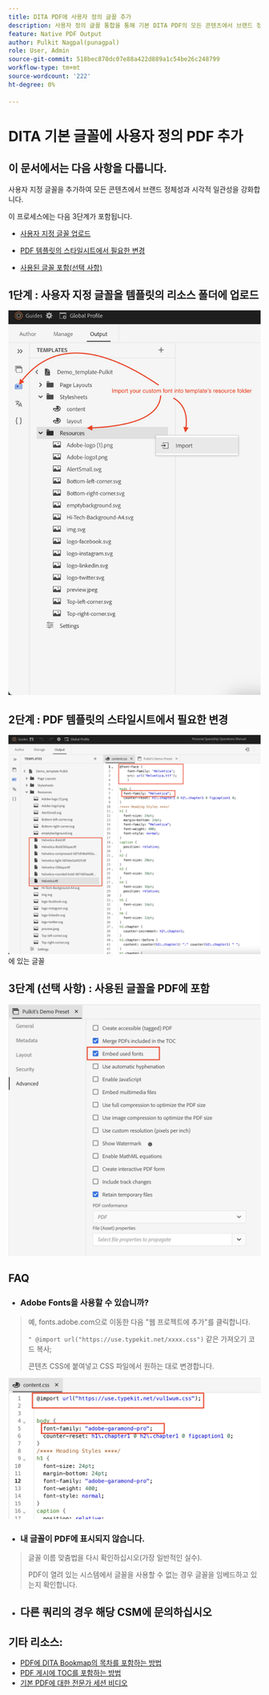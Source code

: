 ```yaml
---
title: DITA PDF에 사용자 정의 글꼴 추가
description: 사용자 정의 글꼴 통합을 통해 기본 DITA PDF의 모든 콘텐츠에서 브랜드 정체성과 시각적 일관성을 강화할 수 있습니다.
feature: Native PDF Output
author: Pulkit Nagpal(punagpal)
role: User, Admin
source-git-commit: 518bec870dc07e88a422d889a1c54be26c248799
workflow-type: tm+mt
source-wordcount: '222'
ht-degree: 0%

---
```


# DITA 기본 글꼴에 사용자 정의 PDF 추가

## 이 문서에서는 다음 사항을 다룹니다.

사용자 지정 글꼴을 추가하여 모든 콘텐츠에서 브랜드 정체성과 시각적 일관성을 강화합니다.

이 프로세스에는 다음 3단계가 포함됩니다.

- [사용자 지정 글꼴 업로드](#step-1--upload-the-custom-font-to-the-resource-folder-of-your-template)
- [PDF 템플릿의 스타일시트에서 필요한 변경](#step-2--make-necessary-changes-in-pdf-templatess-stylesheet)

- [사용된 글꼴 포함(선택 사항)](#step-3-optional--embed-used-font-in-pdf)

## 1단계 : 사용자 지정 글꼴을 템플릿의 리소스 폴더에 업로드

![사용자 지정 글꼴 업로드 및 가져오기 &#x200B;](../assets/publishing/custom-font1.png)

## 2단계 : PDF 템플릿의 스타일시트에서 필요한 변경

![PDF 템플릿의 스타일시트 &#x200B;](../assets/publishing/custom-font2.png)에 있는 글꼴

## 3단계 (선택 사항) : 사용된 글꼴을 PDF에 포함

![DITA PDF에 포함된 사용자 지정 글꼴 &#x200B;](../assets/publishing/custom-font3.png)

## FAQ

- ### Adobe Fonts을 사용할 수 있습니까?

> 예, fonts.adobe.com으로 이동한 다음 &quot;웹 프로젝트에 추가&quot;를 클릭합니다.
> 
> `" @import url("https://use.typekit.net/xxxx.css")` 같은 가져오기 코드 복사;
>
> 콘텐츠 CSS에 붙여넣고 CSS 파일에서 원하는 대로 변경합니다.

![DITA PDF에서 adobe 글꼴 사용](../assets/publishing/custom-font4.png)


- ### 내 글꼴이 PDF에 표시되지 않습니다.

> 글꼴 이름 맞춤법을 다시 확인하십시오(가장 일반적인 실수).
>
> PDF이 열려 있는 시스템에서 글꼴을 사용할 수 없는 경우 글꼴을 임베드하고 있는지 확인합니다.

- ## 다른 쿼리의 경우 해당 CSM에 문의하십시오


## 기타 리소스:

- [PDF에 DITA Bookmap의 목차를 포함하는 방법](./how-to-include-bookmap-toc-in-pdf-publishing.md)
- [PDF 게시에 TOC를 포함하는 방법](./how-to-include-bookmap-toc-in-pdf-publishing.md)
- [기본 PDF에 대한 전문가 세션 비디오](../../expert-sessions/native-pdf-publishing-eamples-part1-june2023.md)